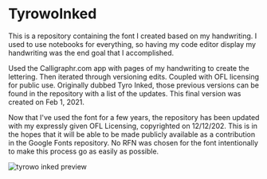 # TyrowoInked
This is a repository containing the font I created based on my handwriting. 
I used to use notebooks for everything, so having my code editor display my handwriting was the end goal that I accomplished.

Used the Calligraphr.com app with pages of my handwriting to create the lettering.
Then iterated through versioning edits. Coupled with OFL licensing for public use.
Originally dubbed Tyro Inked, those previous versions can be found in the repository with a list of the updates.
This final version was created on Feb 1, 2021.

Now that I've used the font for a few years, the repository has been updated with my expressly given OFL Licensing, copyrighted on 12/12/202. 
This is in the hopes that it will be able to be made publicly available as a contribution in the Google Fonts repository.
No RFN was chosen for the font intentionally to make this process go as easily as possible.

![tyrowo inked preview](https://user-images.githubusercontent.com/74413184/206972440-8aa62a33-65e7-4768-8946-743b25933f99.png)
